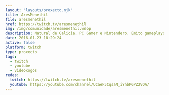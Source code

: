 ```yaml
---
layout: "layouts/proxecto.njk"
title: AresMenethil
file: aresmenethil
href: https://twitch.tv/aresmenethil
img: /img/comunidade/aresmenethil.webp
description: Natural de Galicia. PC Gamer e Nintendero. Emito gameplays do que lle cadre, xa ti vas vendo. Tamén teño unha canle de YouTube na que subo os meus directos entre outras movidas.
date: 2016-01-23 18:29:24
active: false
platform: twitch
type: proxecto
tags:
  - twitch
  - youtube
  - videoxogos
redes:
  twitch: https://twitch.tv/aresmenethil
  youtube: https://youtube.com/channel/UCaeF5CqsaN_iYhbPGPZ2VOA/
---
```

